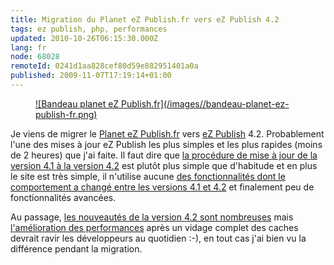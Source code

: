 ```yaml
---
title: Migration du Planet eZ Publish.fr vers eZ Publish 4.2
tags: ez publish, php, performances
updated: 2010-10-26T06:15:30.000Z
lang: fr
node: 68028
remoteId: 0241d1aa828cef80d59e882951401a0a
published: 2009-11-07T17:19:14+01:00
---
```

<figure class="object-center"><a href="http://www.planet-ezpublish.fr">![Bandeau planet eZ Publish.fr](/images//bandeau-planet-ez-publish-fr.png)
</a></figure>


Je viens de migrer le [Planet eZ Publish.fr](http://www.planet-ezpublish.fr/) vers [eZ Publish](/tag/ez+publish) 4.2. Probablement l'une des mises à jour eZ Publish les plus simples et les plus rapides (moins de 2 heures) que j'ai faite. Il faut dire que [la procédure de mise à jour de la version 4.1 à la version 4.2](http://ez.no/doc/ez_publish/upgrading/upgrading_to_4_2/upgrading_from_4_1_x_to_4_2_y) est plutôt plus simple que d'habitude et en plus le site est très simple, il n'utilise aucune [des fonctionnalités dont le comportement a changé entre les versions 4.1 et 4.2](http://pubsvn.ez.no/websvn2/filedetails.php?repname=nextgen&amp;path=%2Ftrunk%2Fdoc%2Fbc%2F4.2%2Fchanges-4.2.0.txt) et finalement peu de fonctionnalités avancées.


Au passage, [les nouveautés de la version 4.2 sont nombreuses](http://ez.no/developer/news/ez_publish_4_2_0_released) mais [l'amélioration des performances](http://issues.ez.no/IssueView.php?Id=14797&amp;ProjectId=3#Comment261588) après un vidage complet des caches devrait ravir les développeurs au quotidien :-), en tout cas j'ai bien vu la différence pendant la migration.

